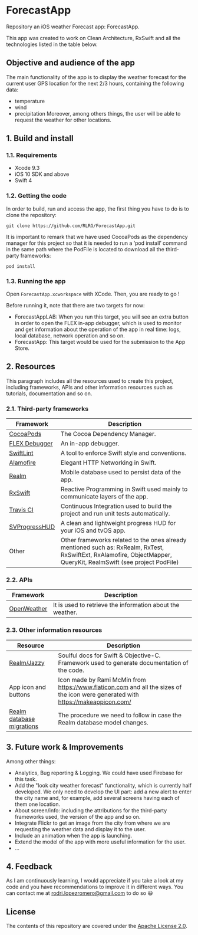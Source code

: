 # ForecastApp

Repository an iOS weather Forecast app: ForecastApp.

This app was created to work on Clean Architecture, RxSwift and all the technologies listed in the table below.

## Objective and audience of the app
 The main functionality of the app is to display the weather forecast for the current user GPS location for the next 2/3 hours, containing the following data:
 * temperature
 * wind
 * precipitation
 Moreover, among others things, the user will be able to request the weather for other locations.

## 1. Build and install

### 1.1. Requirements
* Xcode 9.3
* iOS 10 SDK and above
* Swift 4

### 1.2. Getting the code
In order to build, run and access the app, the first thing you have to do is to clone the repository:
```
git clone https://github.com/RLRG/ForecastApp.git
```
It is important to remark that we have used CocoaPods as the dependency manager for this project so that it is needed to run a ‘pod install’ command in the same path where the PodFile is located to download all the third-party frameworks:
```
pod install
```

### 1.3. Running the app
Open `ForecastApp.xcworkspace` with XCode. Then, you are ready to go !

Before running it, note that there are two targets for now:
* ForecastAppLAB: When you run this target, you will see an extra button in order to open the FLEX in-app debugger, which is used to monitor and get information about the operation of the app in real time: logs, local database, network operation and so on.
* ForecastApp: This target would be used for the submission to the App Store.


## 2. Resources
This paragraph includes all the resources used to create this project, including frameworks, APIs and other information resources such as tutorials, documentation and so on.

### 2.1. Third-party frameworks
| Framework | Description |
| --- | --- |
| [CocoaPods](https://github.com/CocoaPods/CocoaPods) | The Cocoa Dependency Manager. |
| [FLEX Debugger](https://github.com/Flipboard/FLEX) | An in-app debugger. |
| [SwiftLint](https://github.com/realm/SwiftLint) | A tool to enforce Swift style and conventions. |
| [Alamofire](https://github.com/Alamofire/Alamofire) | Elegant HTTP Networking in Swift. |
| [Realm](https://github.com/realm/realm-cocoa) | Mobile database used to persist data of the app. |
| [RxSwift](https://github.com/ReactiveX/RxSwift) | Reactive Programming in Swift used mainly to communicate layers of the app. |
| [Travis CI](https://travis-ci.org/) | Continuous Integration used to build the project and run unit tests automatically. |
| [SVProgressHUD](https://github.com/SVProgressHUD/SVProgressHUD) | A clean and lightweight progress HUD for your iOS and tvOS app. |
| Other | Other frameworks related to the ones already mentioned such as: RxRealm, RxTest, RxSwiftExt, RxAlamofire, ObjectMapper, QueryKit, RealmSwift (see project PodFile) |

### 2.2. APIs
| Framework | Description |
| --- | --- |
| [OpenWeather](https://openweathermap.org) | It is used to retrieve the information about the weather. |

### 2.3. Other information resources
| Resource | Description |
| --- | --- |
| [Realm/Jazzy](https://github.com/realm/jazzy) | Soulful docs for Swift & Objective-C. Framework used to generate documentation of the code. |
| App icon and buttons | Icon made by Rami McMin from https://www.flaticon.com and all the sizes of the icon were generated with https://makeappicon.com/ |
| [Realm database migrations](https://realm.io/docs/swift/latest/#migrations) | The procedure we need to follow in case the Realm database model changes. |

## 3. Future work & Improvements
Among other things:
- Analytics, Bug reporting & Logging. We could have used Firebase for this task.
- Add the "look city weather forecast" functionality, which is currently half developed. We only need to develop the UI part: add a new alert to enter the city name and, for example, add several screens having each of them one location.
- About screen/info: including the attributions for the third-party frameworks used, the version of the app and so on.
- Integrate Flickr to get an image from the city from where we are requesting the weather data and display it to the user.
- Include an animation when the app is launching.
- Extend the model of the app with more useful information for the user.
- ...

## 4. Feedback
As I am continuously learning, I would appreciate if you take a look at my code and you have recommendations to improve it in different ways. You can contact me at rodri.lopezromero@gmail.com to do so :smiley:

## License
The contents of this repository are covered under the [Apache License 2.0](https://choosealicense.com/licenses/apache-2.0/).
